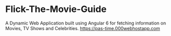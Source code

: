 # Flick-The-Movie-Guide
A Dynamic Web Application built using Angular 6 for fetching information on Movies, TV Shows and Celebrities. https://pas-time.000webhostapp.com
